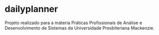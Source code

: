 # dailyplanner
Projeto realizado para a máteria Práticas Profissionais de Análise e Desenvolvimento de Sistemas da Universidade Presbiteriana Mackenzie.
